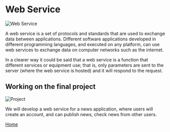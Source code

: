 # Web Service  
![Web Service](https://i.ytimg.com/vi/iaCP9iEsNOY/maxresdefault.jpg)  

A web service is a set of protocols and standards that are used to exchange data between applications. Different software applications developed in different programming languages, and executed on any platform, can use web services to exchange data on computer networks such as the internet.  

In a clearer way it could be said that a web service is a function that different services or equipment use; that is, only parameters are sent to the server (where the web service is hosted) and it will respond to the request.  

## Working on the final project  
![Project](http://media2.intoday.in/indiatoday/images/stories/2017June/computer-man-code-web-development-650_062317060629.jpg)  

We will develop a web service for a news application, where users will create an account, and can publish news, check news from other users.  

[Home](../../README.md)
